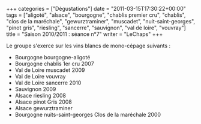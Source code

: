 +++
categories = ["Dégustations"]
date = "2011-03-15T17:30:22+00:00"
tags = ["aligoté", "alsace", "bourgogne", "chablis premier cru", "chablis", "clos de la maréchale", "gewurztraminer", "muscadet", "nuit-saint-georges", "pinot gris", "riesling", "sancerre", "sauvignon", "val de loire", "vouvray"] 
title = "Saison 2010/2011 : séance n°7"
writer = "LeChaps"
+++

Le groupe s'exerce sur les vins blancs de mono-cépage suivants :

* Bourgogne bourgogne-aligoté
* Bourgogne chablis 1er cru 2007
* Val de Loire muscadet 2009
* Val de Loire vouvray
* Val de Loire sancerre 2010
* Sauvignon 2009
* Alsace riesling 2008
* Alsace pinot Gris 2008
* Alsace gewurztraminer
* Bourgogne nuits-saint-georges Clos de la maréchale 2000
